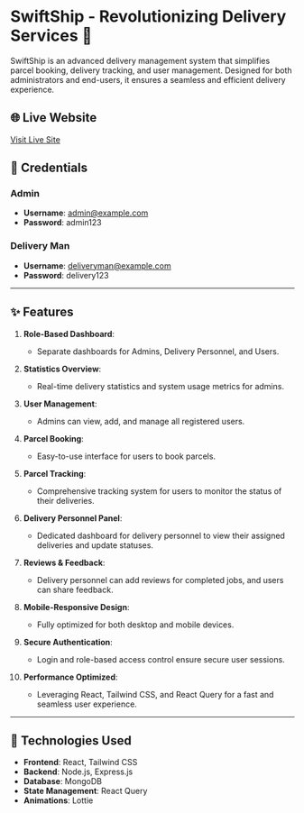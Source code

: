# SwiftShip - Revolutionizing Delivery Services 🚀

SwiftShip is an advanced delivery management system that simplifies parcel booking, delivery tracking, and user management. Designed for both administrators and end-users, it ensures a seamless and efficient delivery experience.

## 🌐 Live Website
[Visit Live Site](https://your-live-site-url.com)

## 🔑 Credentials
### Admin
- **Username**: admin@example.com
- **Password**: admin123

### Delivery Man
- **Username**: deliveryman@example.com
- **Password**: delivery123

---

## ✨ Features

1. **Role-Based Dashboard**:
   - Separate dashboards for Admins, Delivery Personnel, and Users.

2. **Statistics Overview**:
   - Real-time delivery statistics and system usage metrics for admins.

3. **User Management**:
   - Admins can view, add, and manage all registered users.

4. **Parcel Booking**:
   - Easy-to-use interface for users to book parcels.

5. **Parcel Tracking**:
   - Comprehensive tracking system for users to monitor the status of their deliveries.

6. **Delivery Personnel Panel**:
   - Dedicated dashboard for delivery personnel to view their assigned deliveries and update statuses.

7. **Reviews & Feedback**:
   - Delivery personnel can add reviews for completed jobs, and users can share feedback.

8. **Mobile-Responsive Design**:
   - Fully optimized for both desktop and mobile devices.

9. **Secure Authentication**:
   - Login and role-based access control ensure secure user sessions.

10. **Performance Optimized**:
    - Leveraging React, Tailwind CSS, and React Query for a fast and seamless user experience.

---

## 🚀 Technologies Used
- **Frontend**: React, Tailwind CSS
- **Backend**: Node.js, Express.js
- **Database**: MongoDB
- **State Management**: React Query
- **Animations**: Lottie



